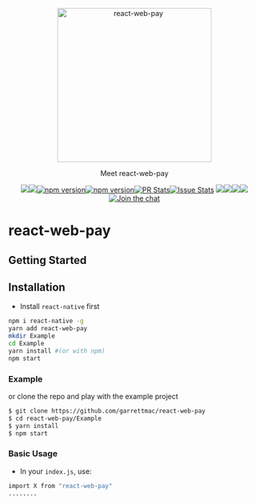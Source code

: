 <p align="center"><img alt="react-web-pay" src="snapshots/react-web-pay/react-web-pay.jpg" width="308"></p><p align="center">Meet react-web-pay</p><p align="center"><a href="http://standardjs.com/"><img  src="https://img.shields.io/badge/code style-standard-brightgreen.svg?style=flat-square"></a><a href="http://standardjs.com/"><img  src="https://img.shields.io/github/downloads/atom/atom/latest/total.svg"></a><a href="https://npmjs.org/package/react-web-pay"><img alt="npm version" src="http://img.shields.io/npm/v/react-web-pay.svg?style=flat-square"></a><a href="https://npmjs.org/package/react-web-pay"><img alt="npm version" src="http://img.shields.io/npm/dm/react-web-pay.svg?style=flat-square"></a><a href="https://github.com/garrettmac/react-web-pay/pulls?q=is:pr is:closed"><img alt="PR Stats" src="https://img.shields.io/issuestats/i/github/garrettmac/react-web-pay.svg?style=flat-square"></a><a href="https://github.com/garrettmac/react-web-pay/issues?q=is:issue is:closed"><img alt="Issue Stats" src="https://img.shields.io/issuestats/p/github/garrettmac/react-web-pay.svg" style="flat-square"></a>   <a><img  src="https://img.shields.io/github/forks/garrettmac/react-web-pay.svg"/></a><a><img  src="https://img.shields.io/github/stars/garrettmac/react-web-pay.svg"/></a><a><img  src="https://img.shields.io/badge/license-MIT-blue.svg"/><a><img  src="https://img.shields.io/twitter/url/https/github.com/garrettmac/react-web-pay.svg?style=social"></a><a href="https://gitter.im/garrettmac/react-web-pay?utm_source=badge&utm_medium=badge&utm_campaign=pr-badge&utm_content=badge"><img alt="Join the chat" src="https://badges.gitter.im/garrettmac/react-web-pay.svg"></a></p>

# react-web-pay

## Getting Started

## Installation

- Install `react-native` first

```bash
npm i react-native -g
yarn add react-web-pay
mkdir Example
cd Example
yarn install #(or with npm)
npm start
```


### Example

or clone the repo and play with the example project

```bash
$ git clone https://github.com/garrettmac/react-web-pay
$ cd react-web-pay/Example
$ yarn install
$ npm start
```
### Basic Usage

- In your `index.js`, use:
```bash
import X from "react-web-pay"
........
```

